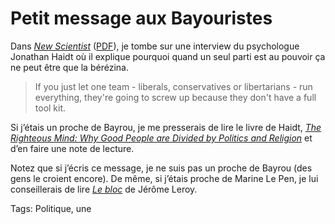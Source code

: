 # Petit message aux Bayouristes

Dans [*New Scientist*](http://www.newscientist.com/article/mg21328540.100-what-righteousness-really-means.html?full=true&print=true) ([PDF](https://tcrouzet.com/images_tc/2012/03/What_righteousness_really_means.pdf)), je tombe sur une interview du psychologue Jonathan Haidt où il explique pourquoi quand un seul parti est au pouvoir ça ne peut être que la bérézina.

> If you just let one team - liberals, conservatives or libertarians - run everything, they're going to screw up because they don't have a full tool kit.

Si j’étais un proche de Bayrou, je me presserais de lire le livre de Haidt, [*The Righteous Mind: Why Good People are Divided by Politics and Religion*](http://www.amazon.fr/The-Righteous-Mind-Politics-ebook/dp/B0076O2VMI) et d’en faire une note de lecture.

Notez que si j’écris ce message, je ne suis pas un proche de Bayrou (des gens le croient encore). De même, si j’étais proche de Marine Le Pen, je lui conseillerais de lire [*Le bloc*](http://www.amazon.fr/Le-Bloc-J%C3%A9r%C3%B4me-Leroy/dp/2070786420/) de Jérôme Leroy.

Tags: Politique, une
